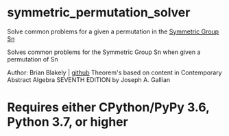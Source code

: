 # symmetric_permutation_solver
Solve common problems for a given a permutation in the [Symmetric Group Sn](https://en.wikipedia.org/wiki/Symmetric_group)

Solves common problems for the Symmetric Group Sn when given a permutation of Sn

Author: Brian Blakely | [github](https://github.com/bpblakely)
Theorem's based on content in Contemporary Abstract Algebra SEVENTH EDITION by Joseph A. Gallian

# Requires either CPython/PyPy 3.6, Python 3.7, or higher
